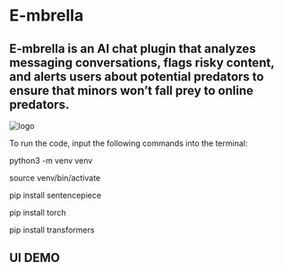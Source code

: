 # E-mbrella
## E-mbrella is an AI chat plugin that analyzes messaging conversations, flags risky content, and alerts users about potential predators to ensure that minors won’t fall prey to online predators.
![logo](https://github.com/Helenessli/OnlinePredatorDetector/blob/master/logo.png)

To run the code, input the following commands into the terminal:

python3 -m venv venv

source venv/bin/activate

pip install sentencepiece

pip install torch

pip install transformers

## UI DEMO
<p align="center><img src="https://github.com/Helenessli/OnlinePredatorDetector/blob/master/green.png"></p>
<p align="center><img src="https://github.com/Helenessli/OnlinePredatorDetector/blob/master/red.png"></p>
